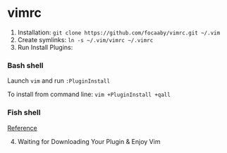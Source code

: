 # vimrc
1. Installation: `git clone https://github.com/focaaby/vimrc.git ~/.vim `
2. Create symlinks: `ln -s ~/.vim/vimrc ~/.vimrc`
3. Run Install Plugins: 

  ### Bash shell
  Launch `vim` and run `:PluginInstall` 

  To install from command line: `vim +PluginInstall +qall`

  ### Fish shell

  [Reference](https://github.com/gmarik/Vundle.vim/wiki#faq4)

4. Waiting for Downloading Your Plugin & Enjoy Vim
